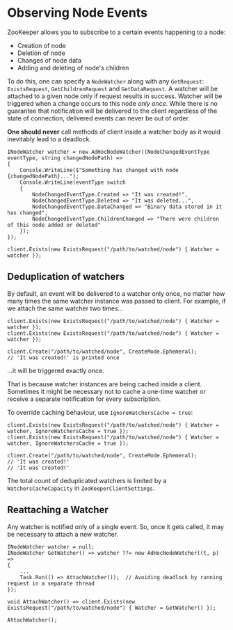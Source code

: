 # Observing Node Events

ZooKeeper allows you to subscribe to a certain events happening to a node:

* Creation of node
* Deletion of node
* Changes of node data
* Adding and deleting of node's children

To do this, one can specify a `NodeWatcher` along with any `GetRequest`: `ExistsRequest`, `GetChildrenRequest` and `GetDataRequest`. A watcher will be attached to a given node only if request results in success. Watcher will be triggered when a change occurs to this node _only once_. While there is no guarantee that notification will be delivered to the client regardless of the state of connection, delivered events can never be out of order.

**One should never** call methods of client inside a watcher body as it would inevitably lead to a deadlock.&#x20;

```
INodeWatcher watcher = new AdHocNodeWatcher((NodeChangedEventType eventType, string changedNodePath) =>
{
    Console.WriteLine($"Something has changed with node {changedNodePath}...");
    Console.WriteLine(eventType switch
    {
        NodeChangedEventType.Created => "It was created!",
        NodeChangedEventType.Deleted => "It was deleted...",
        NodeChangedEventType.DataChanged => "Binary data stored in it has changed",
        NodeChangedEventType.ChildrenChanged => "There were children of this node added or deleted"
    });
});

client.Exists(new ExistsRequest("/path/to/watched/node") { Watcher = watcher });
```

## Deduplication of watchers

By default, an event will be delivered to a watcher only once, no matter how many times the same watcher instance was passed to client. For example, if we attach the same watcher two times...

```
client.Exists(new ExistsRequest("/path/to/watched/node") { Watcher = watcher });
client.Exists(new ExistsRequest("/path/to/watched/node") { Watcher = watcher });

client.Create("/path/to/watched/node", CreateMode.Ephemeral);
// 'It was created!' is printed once
```

...it will be triggered exactly once.

That is because watcher instances are being cached inside a client. Sometimes it might be necessary not to cache a one-time watcher or receive a separate notification for every subscription.

To override caching behaviour, use `IgnoreWatchersCache = true`:

```
client.Exists(new ExistsRequest("/path/to/watched/node") { Watcher = watcher, IgnoreWatchersCache = true });
client.Exists(new ExistsRequest("/path/to/watched/node") { Watcher = watcher, IgnoreWatchersCache = true });

client.Create("/path/to/watched/node", CreateMode.Ephemeral);
// 'It was created!'
// 'It was created!' 
```

The total count of deduplicated watchers is limited by a `WatchersCacheCapacity` in `ZooKeeperClientSettings`.

## Reattaching a Watcher

Any watcher is notified only of a single event. So, once it gets called, it may be necessary to attach a new watcher.

```
INodeWatcher watcher = null;
INodeWatcher GetWatcher() => watcher ??= new AdHocNodeWatcher((t, p) =>
{
    ...
    Task.Run(() => AttachWatcher());  // Avoiding deadlock by running request in a separate thread
});

void AttachWatcher() => client.Exists(new ExistsRequest("/path/to/watched/node") { Watcher = GetWatcher() });

AttachWatcher();
```
